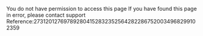 You do not have permission to access this page If you have found this page in error, please contact support Reference:2731201276978928041528323525642822867520034968299102359